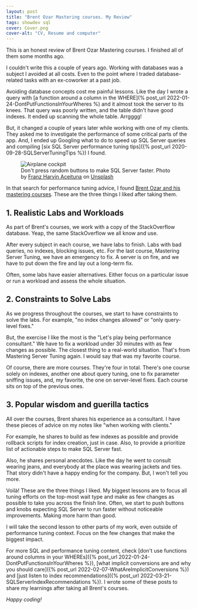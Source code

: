 ```yaml
---
layout: post
title: "Brent Ozar Mastering courses. My Review"
tags: showdev sql
cover: Cover.png
cover-alt: "CV, Resume and computer" 
---
```


This is an honest review of Brent Ozar Mastering courses. I finished all of them some months ago.

I couldn't write this a couple of years ago. Working with databases was a subject I avoided at all costs. Even to the point where I traded database-related tasks with an ex-coworker at a past job.

Avoiding database concepts cost me painful lessons. Like the day I wrote a query with [a function around a column in the WHERE](% post_url 2022-01-24-DontPutFunctionsInYourWheres %) and it almost took the server to its knees. That query was poorly written, and the table didn't have good indexes. It ended up scanning the whole table. Arrgggg!

But, it changed a couple of years later while working with one of my clients. They asked me to investigate the performance of some critical parts of the app. And, I ended up Googling what to do to speed up SQL Server queries and compiling [six SQL Server performance tuning tips]({% post_url 2020-09-28-SQLServerTuningTips %}) I found.

<figure>
<img src="https://images.unsplash.com/photo-1509541206217-cde45c41aa6d?crop=entropy&cs=tinysrgb&fit=crop&fm=jpg&h=400&ixid=MnwxfDB8MXxyYW5kb218MHx8fHx8fHx8MTY0Nzg4MDExOQ&ixlib=rb-1.2.1&q=80&utm_campaign=api-credit&utm_medium=referral&utm_source=unsplash_source&w=600" alt="Airplane cockpit" />

<figcaption>Don't press random buttons to make SQL Server faster. Photo by <a href="https://unsplash.com/@franzharvin?utm_source=unsplash&utm_medium=referral&utm_content=creditCopyText">Franz Harvin Aceituna</a> on <a href="https://unsplash.com/s/photos/air-plane-cockpit?utm_source=unsplash&utm_medium=referral&utm_content=creditCopyText">Unsplash</a></figcaption>
</figure>

In that search for performance tuning advice, I found [Brent Ozar and his mastering courses](https://www.brentozar.com/). These are the three things I liked after taking them.

## 1. Realistic Labs and Workloads

As part of Brent's courses, we work with a copy of the StackOverflow database. Yeap, the same StackOverflow we all know and use. 

After every subject in each course, we have labs to finish. Labs with bad queries, no indexes, blocking issues, etc. For the last course, Mastering Server Tuning, we have an emergency to fix. A server is on fire, and we have to put down the fire and lay out a long-term fix.

Often, some labs have easier alternatives. Either focus on a particular issue or run a workload and assess the whole situation.

## 2. Constraints to Solve Labs

As we progress throughout the courses, we start to have constraints to solve the labs. For example, "no index changes allowed" or "only query-level fixes."

But, the exercise I like the most is the "Let's play being performance consultant." We have to fix a workload under 30 minutes with as few changes as possible. The closest thing to a real-world situation. That's from Mastering Server Tuning again. I would say that was my favorite course.

Of course, there are more courses. They're four in total. There's one course solely on indexes, another one about query tuning, one to fix parameter sniffing issues, and, my favorite, the one on server-level fixes. Each course sits on top of the previous ones.

## 3. Popular wisdom and guerilla tactics

All over the courses, Brent shares his experience as a consultant. I have these pieces of advice on my notes like "when working with clients."

For example, he shares to build as few indexes as possible and provide rollback scripts for index creation, just in case. Also, to provide a prioritize list of actionable steps to make SQL Server fast.

Also, he shares personal anecdotes. Like the day he went to consult wearing jeans, and everybody at the place was wearing jackets and ties. That story didn't have a happy ending for the company. But, I won't tell you more.

Voilà! These are the three things I liked. My biggest lessons are to focus all tuning efforts on the top-most wait type and make as few changes as possible to take you across the finish line. Often, we start to push buttons and knobs expecting SQL Server to run faster without noticeable improvements. Making more harm than good.

I will take the second lesson to other parts of my work, even outside of performance tuning context. Focus on the few changes that make the biggest impact.

For more SQL and performance tuning content, check [don't use functions around columns in your WHEREs]({% post_url 2022-01-24-DontPutFunctionsInYourWheres %}), [what implicit conversions are and why you should care]({% post_url 2022-02-07-WhatAreImplicitConversions %}) and [just listen to index recommendations]({% post_url 2022-03-21-SQLServerIndexRecommendations %}). I wrote some of these posts to share my learnings after taking all Brent's courses.

_Happy coding!_